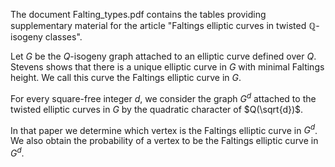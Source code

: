 The document Falting_types.pdf contains the tables providing supplementary material for the article "Faltings elliptic curves in twisted $\mathbb Q$-isogeny classes".

Let $G$ be the $Q$-isogeny graph attached to an elliptic curve defined over $Q$.
Stevens shows that there is a unique elliptic curve in $G$ with minimal Faltings height. 
We call this curve the Faltings elliptic curve in $G$.

For every square-free integer $d$, we consider the graph $G^d$
attached to the twisted elliptic curves in $G$ 
by the quadratic character of $Q(\sqrt{d})$.

In that paper we determine which vertex is the Faltings elliptic curve in $G^d$. 
We also obtain the probability of a vertex to be the Faltings elliptic curve in $G^d$. 
